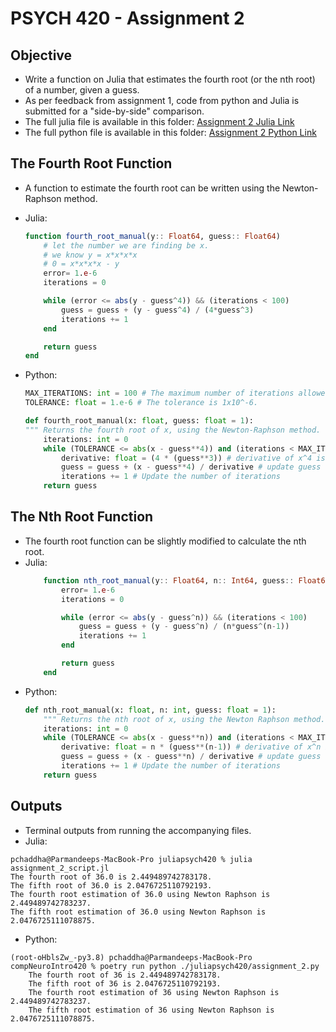 # PSYCH 420 - Assignment 2

## Objective
- Write a function on Julia that estimates the fourth root (or the nth root) of a number, given a guess.
- As per feedback from assignment 1, code from python and Julia is submitted for a "side-by-side" comparison.
- The full julia file is available in this folder: [Assignment 2  Julia Link](assignment_2_script.jl)
- The full python file is available in this folder: [Assignment 2 Python Link](assignment_2.py)

## The Fourth Root Function
- A function to estimate the fourth root can be written using the Newton-Raphson method.
- Julia:
    ```Julia
    function fourth_root_manual(y:: Float64, guess:: Float64)
        # let the number we are finding be x.
        # we know y = x*x*x*x
        # 0 = x*x*x*x - y
        error= 1.e-6
        iterations = 0

        while (error <= abs(y - guess^4)) && (iterations < 100)
            guess = guess + (y - guess^4) / (4*guess^3)
            iterations += 1
        end

        return guess
    end
    ```

- Python:
    ```Python
    MAX_ITERATIONS: int = 100 # The maximum number of iterations allowed in this module.
    TOLERANCE: float = 1.e-6 # The tolerance is 1x10^-6.

    def fourth_root_manual(x: float, guess: float = 1):
    """ Returns the fourth root of x, using the Newton-Raphson method. """
        iterations: int = 0
        while (TOLERANCE <= abs(x - guess**4)) and (iterations < MAX_ITERATIONS):
            derivative: float = (4 * (guess**3)) # derivative of x^4 is 4x^3
            guess = guess + (x - guess**4) / derivative # update guess using Netwon Raphson
            iterations += 1 # Update the number of iterations
        return guess
    ```

## The Nth Root Function
- The fourth root function can be slightly modified to calculate the nth root.
- Julia:
    ```Julia
        function nth_root_manual(y:: Float64, n:: Int64, guess:: Float64)
            error= 1.e-6
            iterations = 0

            while (error <= abs(y - guess^n)) && (iterations < 100)
                guess = guess + (y - guess^n) / (n*guess^(n-1))
                iterations += 1
            end

            return guess
        end
    ```
- Python:
    ```Python
    def nth_root_manual(x: float, n: int, guess: float = 1):
        """ Returns the nth root of x, using the Newton Raphson method. """
        iterations: int = 0
        while (TOLERANCE <= abs(x - guess**n)) and (iterations < MAX_ITERATIONS):
            derivative: float = n * (guess**(n-1)) # derivative of x^n is (n)x^(n-1) by the Chain Rule.
            guess = guess + (x - guess**n) / derivative # update guess using Netwon Raphson
            iterations += 1 # Update the number of iterations
        return guess
    ```

## Outputs
- Terminal outputs from running the accompanying files.
- Julia:
```Terminal
pchaddha@Parmandeeps-MacBook-Pro juliapsych420 % julia assignment_2_script.jl
The fourth root of 36.0 is 2.449489742783178.
The fifth root of 36.0 is 2.0476725110792193.
The fourth root estimation of 36.0 using Newton Raphson is 2.449489742783237.
The fifth root estimation of 36.0 using Newton Raphson is 2.0476725111078875.
```

- Python:
```Terminal
(root-oHblsZw_-py3.8) pchaddha@Parmandeeps-MacBook-Pro compNeuroIntro420 % poetry run python ./juliapsych420/assignment_2.py
    The fourth root of 36 is 2.449489742783178.
    The fifth root of 36 is 2.0476725110792193.
    The fourth root estimation of 36 using Newton Raphson is 2.449489742783237.
    The fifth root estimation of 36 using Newton Raphson is 2.0476725111078875.
```